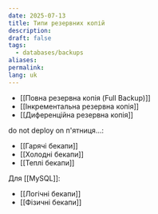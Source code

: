 ```yaml
---
date: 2025-07-13
title: Типи резервних копій
description: 
draft: false
tags:
  - databases/backups
aliases: 
permalink: 
lang: uk
---
```




- [[Повна резервна копія (Full Backup)]]
- [[Інкрементальна резервна копія]]
- [[Диференційна резервна копія]]

do not deploy on п'ятниця...:

- [[Гарячі бекапи]]
- [[Холодні бекапи]]
- [[Теплі бекапи]]

Для [[MySQL]]:

- [[Логічні бекапи]]
- [[Фізичні бекапи]]